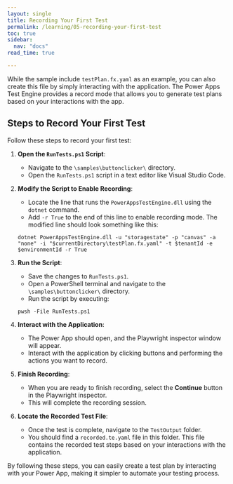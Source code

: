 ```yaml
---
layout: single
title: Recording Your First Test
permalink: /learning/05-recording-your-first-test
toc: true
sidebar:
  nav: "docs"
read_time: true

---
```


While the sample include `testPlan.fx.yaml` as an example, you can also create this file by simply interacting with the application. The Power Apps Test Engine provides a record mode that allows you to generate test plans based on your interactions with the app.

## Steps to Record Your First Test

Follow these steps to record your first test:

1. **Open the `RunTests.ps1` Script**:
    - Navigate to the `\samples\buttonclicker\` directory.
    - Open the `RunTests.ps1` script in a text editor like Visual Studio Code.

2. **Modify the Script to Enable Recording**:
    - Locate the line that runs the `PowerAppsTestEngine.dll` using the `dotnet` command.
    - Add `-r True` to the end of this line to enable recording mode. The modified line should look something like this:

    ```pwsh
    dotnet PowerAppsTestEngine.dll -u "storagestate" -p "canvas" -a "none" -i "$currentDirectory\testPlan.fx.yaml" -t $tenantId -e $environmentId -r True
    ```

3. **Run the Script**:
    - Save the changes to `RunTests.ps1`.
    - Open a PowerShell terminal and navigate to the `\samples\buttonclicker\` directory.
    - Run the script by executing:

    ```pwsh
    pwsh -File RunTests.ps1
    ```

4. **Interact with the Application**:
    - The Power App should open, and the Playwright inspector window will appear.
    - Interact with the application by clicking buttons and performing the actions you want to record.

5. **Finish Recording**:
    - When you are ready to finish recording, select the **Continue** button in the Playwright inspector.
    - This will complete the recording session.

6. **Locate the Recorded Test File**:
    - Once the test is complete, navigate to the `TestOutput` folder.
    - You should find a `recorded.te.yaml` file in this folder. This file contains the recorded test steps based on your interactions with the application.

By following these steps, you can easily create a test plan by interacting with your Power App, making it simpler to automate your testing process.
